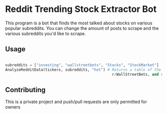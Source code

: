 # Reddit Trending Stock Extractor Bot

This program is a bot that finds the most talked about stocks on various popular subreddits. You can change the amount of posts to scrape and the various subreddits you'd like to scrape.


## Usage

```python

subreddits = ["investing", "wallstreetbets", "Stocks", "StockMarket"]
AnalyzeRedditData(tickers, subreddits, "hot") # Returns a table of the most talked about in the top 1000 posts on the hot pages of r/Stocks, r/StockMarket, 
                                                r/WallStreetBets, and r/Investing
```

## Contributing
This is a private project and push/pull requests are only permitted for owners


